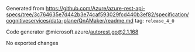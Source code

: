 Generated from https://github.com/Azure/azure-rest-api-specs/tree/3c764635e7d442b3e74caf593029fcd440b3ef82/specification/cognitiveservices/data-plane/QnAMaker/readme.md tag: `release_4_0`

Code generator @microsoft.azure/autorest.go@2.1.168

No exported changes